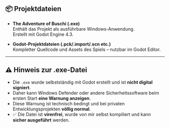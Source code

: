 ## 📦 Projektdateien

- **The Adventure of Buschi (.exe)**  
  Enthält das Projekt als ausführbare Windows-Anwendung.  
  Erstellt mit Godot Engine 4.3.

- **Godot-Projektdateien (.pck/.import/.scn etc.)**  
  Kompletter Quellcode und Assets des Spiels – nutzbar im Godot Editor.

---

## ⚠️ Hinweis zur .exe-Datei

- Die `.exe` wurde selbstständig mit Godot erstellt und ist **nicht digital signiert**.
- Daher kann Windows Defender oder andere Sicherheitssoftware beim ersten Start **eine Warnung anzeigen**.
- Diese Warnung ist technisch bedingt und bei privaten Entwicklungsprojekten **völlig normal**.
- ✅ Die Datei ist **virenfrei**, wurde von mir selbst kompiliert und kann **sicher ausgeführt** werden.

